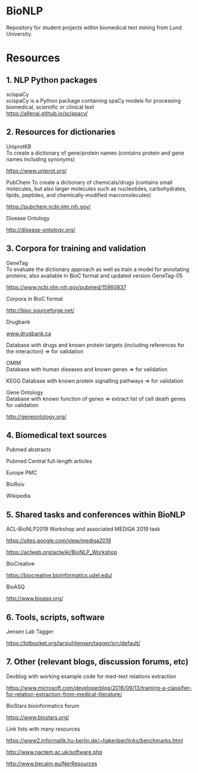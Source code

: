 BioNLP
=======
Repository for student projects within biomedical text mining from Lund University.


# Resources
## 1. NLP Python packages  
scispaCy  
scispaCy is a Python package containing spaCy models for processing biomedical, scientific or clinical text  
https://allenai.github.io/scispacy/


## 2. Resources for dictionaries  
UniprotKB  
To create a dictionary of gene/protein names (contains protein and gene names including synonyms)  

https://www.uniprot.org/

PubChem
To create a dictionary of chemicals/drugs (contains small molecules, but also larger molecules such as nucleotides, carbohydrates, lipids, peptides, and chemically-modified macromolecules) 

https://pubchem.ncbi.nlm.nih.gov/

Disease Ontology  

http://disease-ontology.org/


## 3. Corpora for training and validation  
GeneTag  
To evaluate the dictionary approach as well as train a model for annotating proteins; also available in BioC format and updated version GeneTag-05  

https://www.ncbi.nlm.nih.gov/pubmed/15960837

Corpora in BioC format  

http://bioc.sourceforge.net/

Drugbank

www.drugbank.ca

Database with drugs and known protein targets (including references for the interaction) => for validation  

OMIM  
Database with human diseases and known genes => for validation  

KEGG
Database with known protein signalling pathways => for validation

Gene Ontology  
Database with known function of genes => extract list of cell death genes for validation  

http://geneontology.org/


## 4. Biomedical text sources
Pubmed abstracts

Pubmed Central full-length articles

Europe PMC

BioRxiv

Wikipedia


## 5. Shared tasks and conferences within BioNLP
ACL-BioNLP2019 Workshop and associated MEDIQA 2019 task

https://sites.google.com/view/mediqa2019

https://aclweb.org/aclwiki/BioNLP_Workshop

BioCreative

https://biocreative.bioinformatics.udel.edu/

BioASQ

http://www.bioasq.org/


## 6. Tools, scripts, software
Jensen Lab Tagger

https://bitbucket.org/larsjuhljensen/tagger/src/default/



## 7. Other (relevant blogs, discussion forums, etc)  
Devblog with working example code for med-text relations extraction  

https://www.microsoft.com/developerblog/2016/09/13/training-a-classifier-for-relation-extraction-from-medical-literature/

BioStars bioinformatics forum  

https://www.biostars.org/

Link lists with many resources   

https://www2.informatik.hu-berlin.de/~hakenber/links/benchmarks.html

http://www.nactem.ac.uk/software.php

http://www.becalm.eu/NerResources


